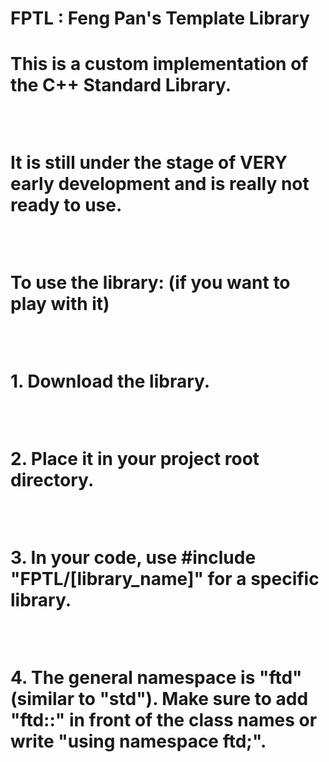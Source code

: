 <h1>FPTL : Feng Pan's Template Library<h1>
<div><p>This is a custom implementation of the C++ Standard Library. </p><br>
<p>It is still under the stage of VERY early development and is <b>really not ready to use.</b></p><br>
<p>To use the library: (if you want to play with it)</p><br>
<p>1. Download the library.</p><br>
<p>2. Place it in your project root directory.</p><br>
<p>3. In your code, use #include "FPTL/[library_name]" for a specific library.</p><br>
<p>4. The general namespace is "ftd" (similar to "std"). Make sure to add "ftd::" in front of the class names or write "using namespace ftd;".</p><br>
</div>
